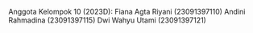 Anggota Kelompok 10 (2023D):
Fiana Agta Riyani (23091397110)
Andini Rahmadina (23091397115)
Dwi Wahyu Utami (23091397121) 
